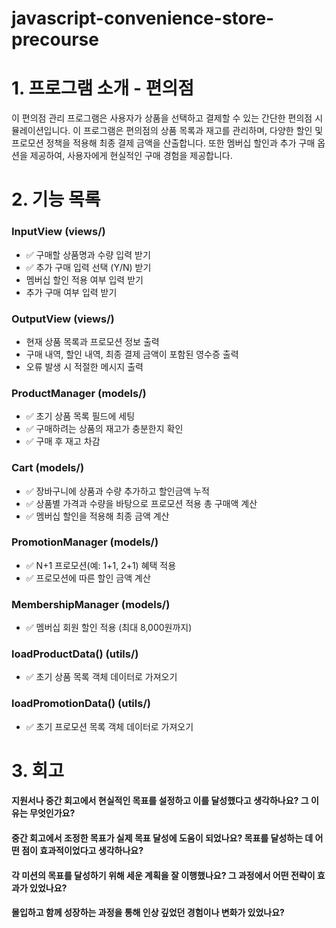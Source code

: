 # javascript-convenience-store-precourse

# 1. 프로그램 소개 - 편의점

이 편의점 관리 프로그램은 사용자가 상품을 선택하고 결제할 수 있는 간단한 편의점 시뮬레이션입니다. 이 프로그램은 편의점의 상품 목록과 재고를 관리하며, 다양한 할인 및 프로모션 정책을 적용해 최종 결제 금액을 산출합니다. 또한 멤버십 할인과 추가 구매 옵션을 제공하여, 사용자에게 현실적인 구매 경험을 제공합니다.

# 2. 기능 목록

### InputView (views/)

- ✅ 구매할 상품명과 수량 입력 받기
- ✅ 추가 구매 입력 선택 (Y/N) 받기
- 멤버십 할인 적용 여부 입력 받기
- 추가 구매 여부 입력 받기

### OutputView (views/)

- 현재 상품 목록과 프로모션 정보 출력
- 구매 내역, 할인 내역, 최종 결제 금액이 포함된 영수증 출력
- 오류 발생 시 적절한 메시지 출력

### ProductManager (models/)

- ✅ 초기 상품 목록 필드에 세팅
- ✅ 구매하려는 상품의 재고가 충분한지 확인
- ✅ 구매 후 재고 차감

### Cart (models/)

- ✅ 장바구니에 상품과 수량 추가하고 할인금액 누적
- ✅ 상품별 가격과 수량을 바탕으로 프로모션 적용 총 구매액 계산
- ✅ 멤버십 할인을 적용해 최종 금액 계산

### PromotionManager (models/)

- ✅ N+1 프로모션(예: 1+1, 2+1) 혜택 적용
- ✅ 프로모션에 따른 할인 금액 계산

### MembershipManager (models/)

- ✅ 멤버십 회원 할인 적용 (최대 8,000원까지)

### loadProductData() (utils/)

- ✅ 초기 상품 목록 객체 데이터로 가져오기

### loadPromotionData() (utils/)

- ✅ 초기 프로모션 목록 객체 데이터로 가져오기

# 3. 회고

#### 지원서나 중간 회고에서 현실적인 목표를 설정하고 이를 달성했다고 생각하나요? 그 이유는 무엇인가요?

#### 중간 회고에서 조정한 목표가 실제 목표 달성에 도움이 되었나요? 목표를 달성하는 데 어떤 점이 효과적이었다고 생각하나요?

#### 각 미션의 목표를 달성하기 위해 세운 계획을 잘 이행했나요? 그 과정에서 어떤 전략이 효과가 있었나요?

#### 몰입하고 함께 성장하는 과정을 통해 인상 깊었던 경험이나 변화가 있었나요?
